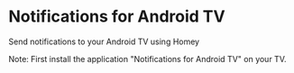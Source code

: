 # Notifications for Android TV

Send notifications to your Android TV using Homey

Note:
First install the application "Notifications for Android TV" on your TV.